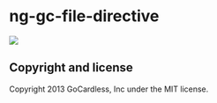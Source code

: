 # ng-gc-file-directive

![](https://circleci.com/gh/gocardless-ng/ng-gc-file-directive.png?circle-token=:circle-token)

## Copyright and license

Copyright 2013 GoCardless, Inc under the MIT license.
